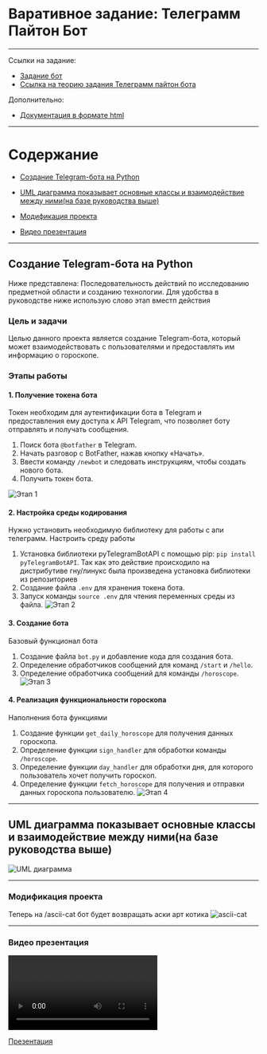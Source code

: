 # Варативное задание: Телеграмм Пайтон Бот

-----

Ссылки на задание:
* [Задание бот](https://github.com/codecrafters-io/build-your-own-x?tab=readme-ov-file#build-your-own-bot)
* [Ссылка на теорию задания Телеграмм пайтон бота](https://www.freecodecamp.org/news/how-to-create-a-telegram-bot-using-python/)

Дополнительно: 
* [Документация в формате html](../BotTelegramPython/документация.html)

-----

# Содержание
* [Создание Telegram-бота на Python](https://github.com/weblabsgithb-crypto/practick2025lol/tree/BotTelegramPython/BotTelegramPython#%D1%81%D0%BE%D0%B7%D0%B4%D0%B0%D0%BD%D0%B8%D0%B5-telegram-%D0%B1%D0%BE%D1%82%D0%B0-%D0%BD%D0%B0-python)

* [UML диаграмма показывает основные классы и взаимодействие между ними(на базе руководства выше)](https://github.com/weblabsgithb-crypto/practick2025lol/tree/BotTelegramPython/BotTelegramPython#uml-%D0%B4%D0%B8%D0%B0%D0%B3%D1%80%D0%B0%D0%BC%D0%BC%D0%B0-%D0%BF%D0%BE%D0%BA%D0%B0%D0%B7%D1%8B%D0%B2%D0%B0%D0%B5%D1%82-%D0%BE%D1%81%D0%BD%D0%BE%D0%B2%D0%BD%D1%8B%D0%B5-%D0%BA%D0%BB%D0%B0%D1%81%D1%81%D1%8B-%D0%B8-%D0%B2%D0%B7%D0%B0%D0%B8%D0%BC%D0%BE%D0%B4%D0%B5%D0%B9%D1%81%D1%82%D0%B2%D0%B8%D0%B5-%D0%BC%D0%B5%D0%B6%D0%B4%D1%83-%D0%BD%D0%B8%D0%BC%D0%B8%D0%BD%D0%B0-%D0%B1%D0%B0%D0%B7%D0%B5-%D1%80%D1%83%D0%BA%D0%BE%D0%B2%D0%BE%D0%B4%D1%81%D1%82%D0%B2%D0%B0-%D0%B2%D1%8B%D1%88%D0%B5)

* [Модификация проекта](https://github.com/weblabsgithb-crypto/practick2025lol/tree/BotTelegramPython/BotTelegramPython#%D0%BC%D0%BE%D0%B4%D0%B8%D1%84%D0%B8%D0%BA%D0%B0%D1%86%D0%B8%D1%8F-%D0%BF%D1%80%D0%BE%D0%B5%D0%BA%D1%82%D0%B0)

* [Видео презентация](https://github.com/weblabsgithb-crypto/practick2025lol/tree/BotTelegramPython/BotTelegramPython#%D0%B2%D0%B8%D0%B4%D0%B5%D0%BE-%D0%BF%D1%80%D0%B5%D0%B7%D0%B5%D0%BD%D1%82%D0%B0%D1%86%D0%B8%D1%8F)

-----

## Создание Telegram-бота на Python

Ниже представлена: Последовательность действий по исследованию предметной области и созданию технологии. Для удобства в руководстве ниже использую слово этап вместп действия

### Цель и задачи

Целью данного проекта является создание Telegram-бота, который может взаимодействовать с пользователями и предоставлять им информацию о гороскопе.

### Этапы работы

#### 1. Получение токена бота
Токен необходим для аутентификации бота в Telegram и предоставления ему доступа к API Telegram, что позволяет боту отправлять и получать сообщения.
1. Поиск бота `@botfather` в Telegram.
2. Начать разговор с BotFather, нажав кнопку «Начать».
3. Ввести команду `/newbot` и следовать инструкциям, чтобы создать нового бота.
4. Получить токен бота.

![Этап 1](media/token.png)

#### 2. Настройка среды кодирования
Нужно установить необходимую библиотеку для работы с апи телеграмм. Настроить среду работы
1. Установка библиотеки pyTelegramBotAPI с помощью pip: `pip install pyTelegramBotAPI`. Так как это действие происходило на дистрибутиве гну/линукс была произведена установка библиотеки из репозиториев
2. Создание файла `.env` для хранения токена бота.
3. Запуск команды `source .env` для чтения переменных среды из файла.
![Этап 2](media/library.png)


#### 3. Создание бота
Базовый функционал бота
1. Создание файла `bot.py` и добавление кода для создания бота.
2. Определение обработчиков сообщений для команд `/start` и `/hello`.
3. Определение обработчика сообщений для команды `/horoscope`.
![Этап 3](media/code.png)

#### 4. Реализация функциональности гороскопа
Наполнения бота функциями
1. Создание функции `get_daily_horoscope` для получения данных гороскопа.
2. Определение функции `sign_handler` для обработки команды `/horoscope`.
3. Определение функции `day_handler` для обработки дня, для которого пользователь хочет получить гороскоп.
4. Определение функции `fetch_horoscope` для получения и отправки данных гороскопа пользователю.
![Этап 4](media/func_goroscope.png)

-----

## UML диаграмма показывает основные классы и взаимодействие между ними(на базе руководства выше)
![UML диаграмма](media/bot.png)


-----

### Модификация проекта
Теперь на /ascii-cat бот будет возвращать аски арт котика
![ascii-cat](media/cat.png)

------

### Видео презентация
![Видео презентация](media/video.mp4)

[Презентация](media/presentation.odp)
